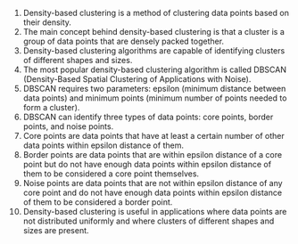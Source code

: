 1. Density-based clustering is a method of clustering data points based on their density.
2. The main concept behind density-based clustering is that a cluster is a group of data points that are densely packed together.
3. Density-based clustering algorithms are capable of identifying clusters of different shapes and sizes.
4. The most popular density-based clustering algorithm is called DBSCAN (Density-Based Spatial Clustering of Applications with Noise).
5. DBSCAN requires two parameters: epsilon (minimum distance between data points) and minimum points (minimum number of points needed to form a cluster).
6. DBSCAN can identify three types of data points: core points, border points, and noise points.
7. Core points are data points that have at least a certain number of other data points within epsilon distance of them.
8. Border points are data points that are within epsilon distance of a core point but do not have enough data points within epsilon distance of them to be considered a core point themselves.
9. Noise points are data points that are not within epsilon distance of any core point and do not have enough data points within epsilon distance of them to be considered a border point.
10. Density-based clustering is useful in applications where data points are not distributed uniformly and where clusters of different shapes and sizes are present.